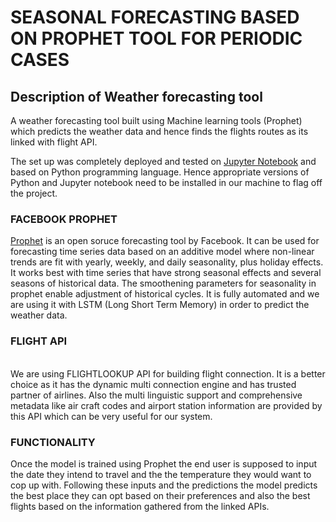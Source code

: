 <h1>SEASONAL FORECASTING BASED ON PROPHET TOOL FOR PERIODIC CASES</h1>

<h2>Description of Weather forecasting tool</h1>
<p1>A weather forecasting tool built using Machine learning tools (Prophet) which predicts the weather data and hence finds the flights routes as its linked with flight API.</p1>

The set up was completely deployed and tested on <a href="https://jupyter.org/">Jupyter Notebook</a> and based on Python programming language. Hence appropriate versions of Python and Jupyter notebook need to be installed in our machine to flag off the project.

### FACEBOOK PROPHET 

<p2>
 
  <a href="https://facebook.github.io/prophet/docs/quick_start.html">Prophet</a> is an open soruce forecasting tool by Facebook. It can be used for forecasting
time series data based on an additive model where non-linear trends are fit with yearly,
weekly, and daily seasonality, plus holiday effects. It works best with time series that
have strong seasonal effects and several seasons of historical data. The smoothening
parameters for seasonality in prophet enable adjustment of historical cycles. It is fully
automated and we are using it with LSTM (Long Short Term Memory) in order to
predict the weather data.
</p2>
<br>
 ### FLIGHT API
<p3>
 
  <br>
We are using FLIGHTLOOKUP API for building flight connection. It is a better choice
as it has the dynamic multi connection engine and has trusted partner of airlines. Also
the multi linguistic support and comprehensive metadata like air craft codes and airport
station information are provided by this API which can be very useful for our system.
  </p3>
  
  ### FUNCTIONALITY
  
  Once the model is trained using Prophet the end user is supposed to input the date they intend to travel and the the temperature they would want to cop up with. Following these inputs and the predictions the model predicts the best place they can opt based on their preferences and also the best flights based on the information gathered from the linked APIs.
